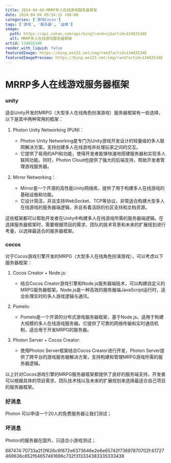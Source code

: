 ```yaml
---
title: 2024-04-04-MRRP多人在线游戏服务器框架
date: 2024-04-04 09:54:15 +08:00
categories: ['游戏Cocos']
tags: ['游戏', '服务器', '运维']
image:
  path: https://api.vvhan.com/api/bing?rand=sj&artid=134835348
  alt: MRRP多人在线游戏服务器框架
artid: 134835348
render_with_liquid: false
featuredImage: https://bing.ee123.net/img/rand?artid=134835348
featuredImagePreview: https://bing.ee123.net/img/rand?artid=134835348
---
```


# MRRP多人在线游戏服务器框架

### unity

适合Unity开发的MRPG（大型多人在线角色扮演游戏）服务器框架有一些选择，以下是其中两种常用的框架：

1. Photon Unity Networking (PUN)：

   * Photon Unity Networking是专门为Unity游戏开发设计的轻量级的多人联网解决方案，支持创建多人在线游戏并处理玩家之间的交互。
   * 它提供了易用的API和功能，使得开发者能够快速地搭建服务器和实现多人联网功能。同时，Photon Cloud也提供了强大的后端支持，帮助开发者管理游戏服务器。
2. Mirror Networking：

   * Mirror是一个开源的高性能Unity网络库，提供了用于构建多人在线游戏的基础设施和功能。
   * 它设计简洁，并且支持WebSocket、TCP等协议，非常适合构建大型多人在线游戏的服务器端逻辑，并且有着活跃的社区支持和文档资源。

这些框架都可以帮助开发者在Unity中构建多人在线游戏所需的服务器端逻辑。在选择服务器框架时，需要根据项目的需求、团队的技术背景和未来的扩展规划进行考量，以选择最适合的服务器框架。

### cocos

对于Cocos游戏引擎开发的MRPG（大型多人在线角色扮演游戏），可以考虑以下服务器框架：

1. Cocos Creator + Node.js:

   * 结合Cocos Creator游戏引擎和Node.js服务器端技术，可以构建自定义的MRPG服务器框架。Node.js是一种高效的服务器端JavaScript运行时，适合处理实时的多人游戏逻辑与通讯。
2. Pomelo:

   * Pomelo是一个开源的分布式游戏服务器框架，基于Node.js，适用于构建大规模的多人在线游戏服务器。它提供了可靠的网络传输和实时通信机制，适合用于开发MRPG的服务器。
3. Photon Server + Cocos Creator:

   * 使用Photon Server框架结合Cocos Creator进行开发，Photon Server提供了跨平台的游戏服务器解决方案，支持构建和管理MRPG游戏所需的服务器逻辑。

以上针对Cocos游戏引擎的MRPG服务器框架都提供了良好的服务端支持，开发者可以根据具体的项目需求、团队技术栈以及未来的扩展规划来选择最适合自己项目的服务器框架。

### 好消息

Photon 可以申请一个20人的免费服务器让我们测试；

### 坏消息

Photon的服务器在国外，只适合小游戏测试；

687474:70733a2f2f626c6f672e6373646e2e6e65742f73697870702f:61727469636c652f64657461696c732f313334383335333438
